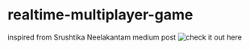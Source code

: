 # realtime-multiplayer-game



inspired from Srushtika Neelakantam medium post
![check it out here](https://medium.com/swlh/building-a-realtime-multiplayer-browser-game-in-less-than-a-day-part-1-4-4ff35dd44715)
